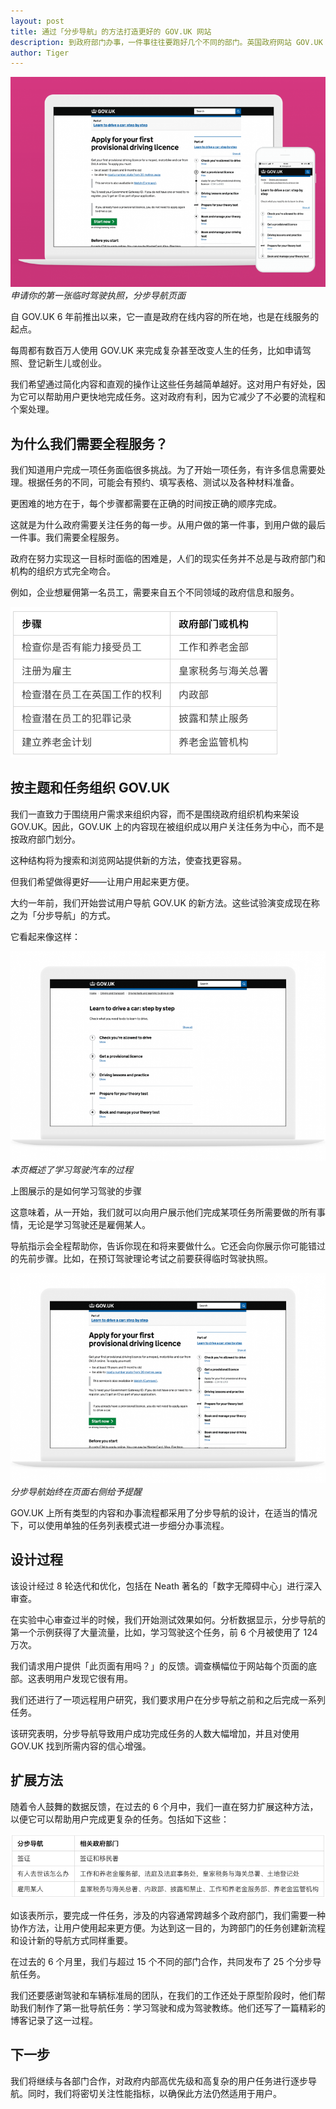```yaml
---
layout: post
title: 通过「分步导航」的方法打造更好的 GOV.UK 网站
description: 到政府部门办事，一件事往往要跑好几个不同的部门。英国政府网站 GOV.UK 不按部门来组织信息，而是从用户角度出发，按任务分类（如考驾照、开公司等），每个任务给出具体步骤，用户按照步骤一步接一步办理即可。
author: Tiger
---
```


![](../images/2018-10-20/0.1.png "Image with caption")
_申请你的第一张临时驾驶执照，分步导航页面_

自 GOV.UK 6 年前推出以来，它一直是政府在线内容的所在地，也是在线服务的起点。

每周都有数百万人使用 GOV.UK 来完成复杂甚至改变人生的任务，比如申请驾照、登记新生儿或创业。

我们希望通过简化内容和直观的操作让这些任务越简单越好。这对用户有好处，因为它可以帮助用户更快地完成任务。这对政府有利，因为它减少了不必要的流程和个案处理。

## 为什么我们需要全程服务？

我们知道用户完成一项任务面临很多挑战。为了开始一项任务，有许多信息需要处理。根据任务的不同，可能会有预约、填写表格、测试以及各种材料准备。

更困难的地方在于，每个步骤都需要在正确的时间按正确的顺序完成。

这就是为什么政府需要关注任务的每一步。从用户做的第一件事，到用户做的最后一件事。我们需要全程服务。

政府在努力实现这一目标时面临的困难是，人们的现实任务并不总是与政府部门和机构的组织方式完全吻合。

例如，企业想雇佣第一名员工，需要来自五个不同领域的政府信息和服务。

![](../images/2018-10-20/1.1.png "Image with caption")

## 按主题和任务组织 GOV.UK

我们一直致力于围绕用户需求来组织内容，而不是围绕政府组织机构来架设 GOV.UK。因此，GOV.UK 上的内容现在被组织成以用户关注任务为中心，而不是按政府部门划分。

这种结构将为搜索和浏览网站提供新的方法，使查找更容易。

但我们希望做得更好——让用户用起来更方便。

大约一年前，我们开始尝试用户导航 GOV.UK 的新方法。这些试验演变成现在称之为「分步导航」的方式。

它看起来像这样：

![](../images/2018-10-20/2.1.png "Image with caption")
_本页概述了学习驾驶汽车的过程_

上图展示的是如何学习驾驶的步骤

这意味着，从一开始，我们就可以向用户展示他们完成某项任务所需要做的所有事情，无论是学习驾驶还是雇佣某人。

导航指示会全程帮助你，告诉你现在和将来要做什么。它还会向你展示你可能错过的先前步骤。比如，在预订驾驶理论考试之前要获得临时驾驶执照。

![](../images/2018-10-20/2.2.png "Image with caption")
_分步导航始终在页面右侧给予提醒_

GOV.UK 上所有类型的内容和办事流程都采用了分步导航的设计，在适当的情况下，可以使用单独的任务列表模式进一步细分办事流程。

## 设计过程

该设计经过 8 轮迭代和优化，包括在 Neath 著名的「数字无障碍中心」进行深入审查。

在实验中心审查过半的时候，我们开始测试效果如何。分析数据显示，分步导航的第一个示例获得了大量流量，比如，学习驾驶这个任务，前 6 个月被使用了 124 万次。

我们请求用户提供「此页面有用吗？」的反馈。调查横幅位于网站每个页面的底部。这表明用户发现它很有用。

我们还进行了一项远程用户研究，我们要求用户在分步导航之前和之后完成一系列任务。

该研究表明，分步导航导致用户成功完成任务的人数大幅增加，并且对使用 GOV.UK 找到所需内容的信心增强。

## 扩展方法

随着令人鼓舞的数据反馈，在过去的 6 个月中，我们一直在努力扩展这种方法，以便它可以帮助用户完成更复杂的任务。包括如下这些：

![](../images/2018-10-20/4.1.png "Image with caption")

如该表所示，要完成一件任务，涉及的内容通常跨越多个政府部门，我们需要一种协作方法，让用户使用起来更方便。为达到这一目的，为跨部门的任务创建新流程和设计新的导航方式同样重要。

在过去的 6 个月里，我们与超过 15 个不同的部门合作，共同发布了 25 个分步导航任务。

我们还要感谢驾驶和车辆标准局的团队，在我们的工作还处于原型阶段时，他们帮助我们制作了第一批导航任务：学习驾驶和成为驾驶教练。他们还写了一篇精彩的博客记录了这一过程。

## 下一步

我们将继续与各部门合作，对政府内部高优先级和高复杂的用户任务进行逐步导航。同时，我们将密切关注性能指标，以确保此方法仍然适用于用户。
